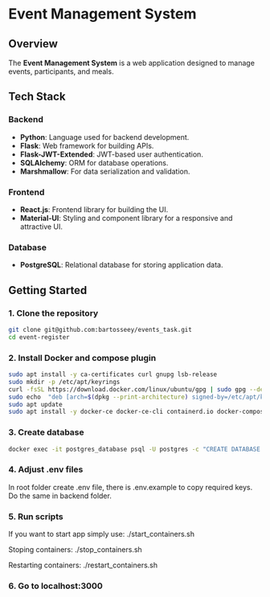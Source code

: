 # Event Management System

## Overview

The **Event Management System** is a web application designed to manage events, participants, and meals. 

## Tech Stack

### Backend

- **Python**: Language used for backend development.
- **Flask**: Web framework for building APIs.
- **Flask-JWT-Extended**: JWT-based user authentication.
- **SQLAlchemy**: ORM for database operations.
- **Marshmallow**: For data serialization and validation.

### Frontend

- **React.js**: Frontend library for building the UI.
- **Material-UI**: Styling and component library for a responsive and attractive UI.

### Database

- **PostgreSQL**: Relational database for storing application data.

## Getting Started

### 1. Clone the repository
```bash
git clone git@github.com:bartosseey/events_task.git
cd event-register
```

### 2. Install Docker and compose plugin
```bash
sudo apt install -y ca-certificates curl gnupg lsb-release
sudo mkdir -p /etc/apt/keyrings
curl -fsSL https://download.docker.com/linux/ubuntu/gpg | sudo gpg --dearmor -o /etc/apt/keyrings/docker.gpg
sudo echo  "deb [arch=$(dpkg --print-architecture) signed-by=/etc/apt/keyrings/docker.gpg] https://download.docker.com/linux/ubuntu  $(lsb_release -cs) stable" | sudo tee /etc/apt/sources.list.d/docker.list > /dev/null
sudo apt update
sudo apt install -y docker-ce docker-ce-cli containerd.io docker-compose-plugin
```

### 3. Create database
```bash
docker exec -it postgres_database psql -U postgres -c "CREATE DATABASE event_inz;"
```

### 4. Adjust .env files

In root folder create .env file, there is .env.example to copy required keys.
Do the same in backend folder.


### 5. Run scripts

If you want to start app simply use:
./start_containers.sh

Stoping containers:
./stop_containers.sh

Restarting containers:
./restart_containers.sh


### 6. Go to localhost:3000
